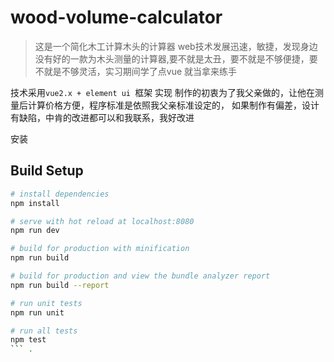 # wood-volume-calculator
>这是一个简化木工计算木头的计算器
web技术发展迅速，敏捷，发现身边没有好的一款为木头测量的计算器,要不就是太丑，要不就是不够便捷，要不就是不够灵活，实习期间学了点vue
就当拿来练手

技术采用`vue2.x + element ui `框架 实现 
制作的初衷为了我父亲做的，让他在测量后计算价格方便，程序标准是依照我父亲标准设定的，
如果制作有偏差，设计有缺陷，中肯的改进都可以和我联系，我好改进


安装
## Build Setup

``` bash
# install dependencies
npm install

# serve with hot reload at localhost:8080
npm run dev

# build for production with minification
npm run build

# build for production and view the bundle analyzer report
npm run build --report

# run unit tests
npm run unit

# run all tests
npm test
``` .

